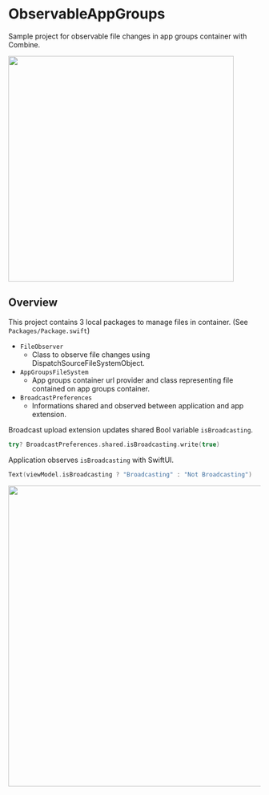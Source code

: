 # ObservableAppGroups

Sample project for observable file changes in app groups container with Combine.

<kbd><img src="https://user-images.githubusercontent.com/5572875/188913438-71e0f387-02e0-4a52-9d9a-a117f0a155f6.png" width="450"></kbd>

## Overview

This project contains 3 local packages to manage files in container. (See `Packages/Package.swift`)

- `FileObserver`
  - Class to observe file changes using DispatchSourceFileSystemObject.
- `AppGroupsFileSystem`
  - App groups container url provider and class representing file contained on app groups container.
- `BroadcastPreferences`
  - Informations shared and observed between application and app extension.

Broadcast upload extension updates shared Bool variable `isBroadcasting`.

```swift
try? BroadcastPreferences.shared.isBroadcasting.write(true)
```

Application observes `isBroadcasting` with SwiftUI.

```swift
Text(viewModel.isBroadcasting ? "Broadcasting" : "Not Broadcasting")
```

<kbd><img src="https://user-images.githubusercontent.com/5572875/188913479-0b8a32b3-7f50-4772-8be8-1ee740d60d59.png" width="600"></kbd>
